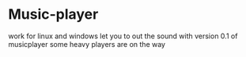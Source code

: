 # Music-player
 work for linux and windows let you to out the sound with version 0.1 of musicplayer some heavy players are on the way
